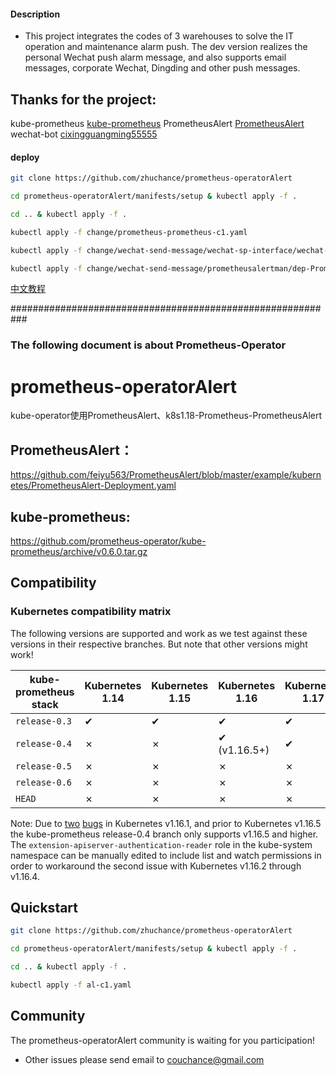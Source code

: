 

#### Description
* This project integrates the codes of 3 warehouses to solve the IT operation and maintenance alarm push. The dev version realizes the personal Wechat push alarm message, and also supports email messages, corporate Wechat, Dingding and other push messages.

## Thanks for the project:
kube-prometheus [kube-prometheus](https://github.com/prometheus-operator/kube-prometheus)
PrometheusAlert [PrometheusAlert](https://github.com/feiyu563/PrometheusAlert)
wechat-bot [cixingguangming55555](http://127.0.0.1)


#### deploy

```bash
git clone https://github.com/zhuchance/prometheus-operatorAlert

cd prometheus-operatorAlert/manifests/setup & kubectl apply -f . 

cd .. & kubectl apply -f . 

kubectl apply -f change/prometheus-prometheus-c1.yaml

kubectl apply -f change/wechat-send-message/wechat-sp-interface/wechat-k8s-dep.yaml

kubectl apply -f change/wechat-send-message/prometheusalertman/dep-PrometheusAlert.yaml

```

[中文教程](https://github.com/zhuchance/prometheus-operatorAlert/tree/dev/docs/README-zh.md)


###########################################################
### The following document is about Prometheus-Operator

# prometheus-operatorAlert
kube-operator使用PrometheusAlert、k8s1.18-Prometheus-PrometheusAlert

## PrometheusAlert：

https://github.com/feiyu563/PrometheusAlert/blob/master/example/kubernetes/PrometheusAlert-Deployment.yaml

## kube-prometheus:
https://github.com/prometheus-operator/kube-prometheus/archive/v0.6.0.tar.gz

## Compatibility

### Kubernetes compatibility matrix

The following versions are supported and work as we test against these versions in their respective branches. But note that other versions might work!

| kube-prometheus stack | Kubernetes 1.14 | Kubernetes 1.15 | Kubernetes 1.16 | Kubernetes 1.17 | Kubernetes 1.18 | Kubernetes 1.19 |
|-----------------------|-----------------|-----------------|-----------------|-----------------|-----------------|-----------------|
| `release-0.3`         | ✔               | ✔               | ✔               | ✔               | ✗               | ✗               |
| `release-0.4`         | ✗               | ✗               | ✔ (v1.16.5+)    | ✔               | ✗               | ✗               |
| `release-0.5`         | ✗               | ✗               | ✗               | ✗               | ✔               | ✗               |
| `release-0.6`         | ✗               | ✗               | ✗               | ✗               | ✔               | ✗               |
| `HEAD`                | ✗               | ✗               | ✗               | ✗               | ✔               | ✗               |

Note: Due to [two](https://github.com/kubernetes/kubernetes/issues/83778) [bugs](https://github.com/kubernetes/kubernetes/issues/86359) in Kubernetes v1.16.1, and prior to Kubernetes v1.16.5 the kube-prometheus release-0.4 branch only supports v1.16.5 and higher.  The `extension-apiserver-authentication-reader` role in the kube-system namespace can be manually edited to include list and watch permissions in order to workaround the second issue with Kubernetes v1.16.2 through v1.16.4.

## Quickstart

```bash
git clone https://github.com/zhuchance/prometheus-operatorAlert

cd prometheus-operatorAlert/manifests/setup & kubectl apply -f . 

cd .. & kubectl apply -f . 

kubectl apply -f al-c1.yaml

```

## Community
The prometheus-operatorAlert community is waiting for you participation!
- Other issues please send email to [couchance@gmail.com](mailto:couchance@gmail.com)

